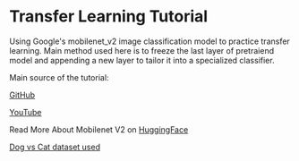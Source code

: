 # Transfer Learning Tutorial

Using Google's mobilenet_v2 image classification model to practice transfer learning.
Main method used here is to freeze the last layer of pretraiend model and appending a new layer to tailor it into a specialized classifier.

Main source of the tutorial: 

[GitHub](https://github.com/codebasics/deep-learning-keras-tf-tutorial/blob/master/18_transfer_learning/cnn_transfer_learning.ipynb)

[YouTube](https://www.youtube.com/watch?v=LsdxvjLWkIY)

Read More About Mobilenet V2 on [HuggingFace](https://huggingface.co/docs/transformers/model_doc/mobilenet_v2)


[Dog vs Cat dataset used](https://www.kaggle.com/datasets/razinw/dog-vs-cat)
